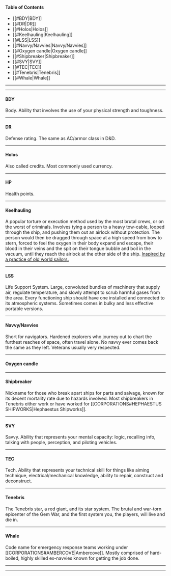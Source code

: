 
#### Table of Contents
- [[#BDY|BDY]]
- [[#DR|DR]]
- [[#Holos|Holos]]
- [[#Keelhauling|Keelhauling]]
- [[#LSS|LSS]]
- [[#Navvy/Navvies|Navvy/Navvies]]
- [[#Oxygen candle|Oxygen candle]]
- [[#Shipbreaker|Shipbreaker]]
- [[#SVY|SVY]]
- [[#TEC|TEC]]
- [[#Tenebris|Tenebris]]
- [[#Whale|Whale]]


---

---
#### BDY
Body. Ability that involves the use of your physical strength and toughness.

---
#### DR
Defense rating. The same as AC/armor class in D&D.

---
#### Holos
Also called credits. Most commonly used currency.

---
#### HP
Health points. 

---
#### Keelhauling
A popular torture or execution method used by the most brutal crews, or on the worst of criminals. Involves tying a person to a heavy tow-cable, looped through the ship, and pushing them out an airlock without protection. The person would then be dragged through space at a high speed from bow to stern, forced to feel the oxygen in their body expand and escape, their blood in their veins and the spit on their tongue bubble and boil in the vacuum, until they reach the airlock at the other side of the ship. [Inspired by a practice of old world sailors.](https://en.wikipedia.org/wiki/Keelhauling)

---
#### LSS
Life Support System. Large, convoluted bundles of machinery that supply air, regulate temperature, and slowly attempt to scrub harmful gases from the area. Every functioning ship should have one installed and connected to its atmospheric systems. Sometimes comes in bulky and less effective portable versions.

---
#### Navvy/Navvies
Short for navigators. Hardened explorers who journey out to chart the furthest reaches of space, often travel alone. No navvy ever comes back the same as they left. Veterans usually very respected.

---
#### Oxygen candle


---
#### Shipbreaker
Nickname for those who break apart ships for parts and salvage, known for its decent mortality rate due to hazards involved. Most shipbreakers in Tenebris either work or have worked for [[CORPORATIONS#HEPHAESTUS SHIPWORKS|Hephaestus Shipworks]].

---
#### SVY
Savvy. Ability that represents your mental capacity: logic, recalling info, talking with people, perception, and piloting vehicles.

---
#### TEC
Tech. Ability that represents your technical skill for things like aiming technique, electrical/mechanical knowledge, ability to repair, construct and deconstruct.

---
#### Tenebris
The Tenebris star, a red giant, and its star system. The brutal and war-torn epicenter of the Gem War, and the first system you, the players, will live and die in.

---
#### Whale
Code name for emergency response teams working under [[CORPORATIONS#AMBERCOVE|Ambercove]]. Mostly comprised of hard-boiled, highly skilled ex-navvies known for getting the job done.

---

---

